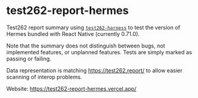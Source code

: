 # test262-report-hermes

Test262 report summary using [`test262-harness`](https://www.npmjs.com/search?q=test262-harness) to test the version of Hermes bundled with React Native (currently 0.71.0).

Note that the summary does not distinguish between bugs, not implemented features, or unplanned features.
Tests are simply marked as passing or failing.

Data representation is matching https://test262.report/ to allow easier scanning of interop problems.

Website: https://test262-report-hermes.vercel.app/
